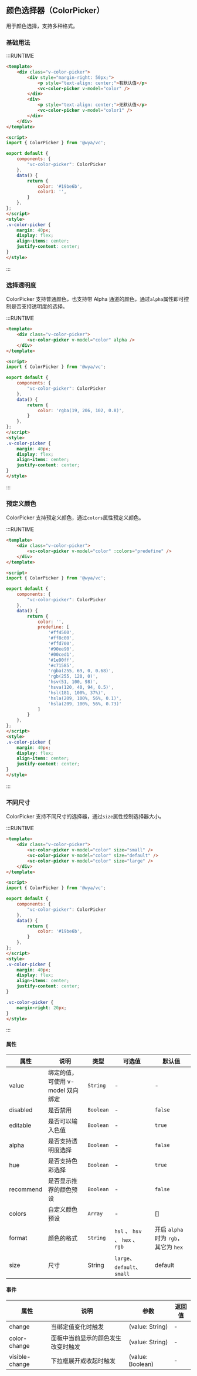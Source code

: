 ## 颜色选择器（ColorPicker）

用于颜色选择，支持多种格式。

### 基础用法

:::RUNTIME
```html
<template>
	<div class="v-color-picker">
		<div style="margin-right: 50px;">
			<p style="text-align: center;">有默认值</p>	
			<vc-color-picker v-model="color" />
		</div>
		<div>
			<p style="text-align: center;">无默认值</p>	
			<vc-color-picker v-model="color1" />
		</div>	
	</div>
</template>

<script>
import { ColorPicker } from '@wya/vc';

export default {
	components: {
		"vc-color-picker": ColorPicker
	},
	data() {
		return {
			color: '#19be6b',
            color1: '',
        }
    },
};
</script>
<style>
.v-color-picker {
	margin: 40px; 
	display: flex;
	align-items: center;
	justify-content: center;
}
</style>
```
:::

### 选择透明度
ColorPicker 支持普通颜色，也支持带 Alpha 通道的颜色，通过`alpha`属性即可控制是否支持透明度的选择。

:::RUNTIME
```html
<template>
	<div class="v-color-picker">
        <vc-color-picker v-model="color" alpha />
	</div>
</template>

<script>
import { ColorPicker } from '@wya/vc';

export default {
	components: {
		"vc-color-picker": ColorPicker
	},
	data() {
		return {
			color: 'rgba(19, 206, 102, 0.8)',
        }
    },
};
</script>
<style>
.v-color-picker {
	margin: 40px; 
	display: flex;
	align-items: center;
	justify-content: center;
}
</style>
```
:::

### 预定义颜色
ColorPicker 支持预定义颜色，通过`colors`属性预定义颜色。

:::RUNTIME
```html
<template>
	<div class="v-color-picker">
        <vc-color-picker v-model="color" :colors="predefine" />
	</div>
</template>

<script>
import { ColorPicker } from '@wya/vc';

export default {
	components: {
		"vc-color-picker": ColorPicker
	},
	data() {
		return {
            color: '',
            predefine: [
                '#ff4500',
				'#ff8c00',
				'#ffd700',
				'#90ee90',
				'#00ced1',
				'#1e90ff',
				'#c71585',
				'rgba(255, 69, 0, 0.68)',
				'rgb(255, 120, 0)',
				'hsv(51, 100, 98)',
				'hsva(120, 40, 94, 0.5)',
				'hsl(181, 100%, 37%)',
				'hsla(209, 100%, 56%, 0.1)',
				'hsla(209, 100%, 56%, 0.73)'
            ]
        }
    },
};
</script>
<style>
.v-color-picker {
	margin: 40px; 
	display: flex;
	align-items: center;
	justify-content: center;
}
</style>
```
:::


### 不同尺寸
ColorPicker 支持不同尺寸的选择器，通过`size`属性控制选择器大小。

:::RUNTIME
```html
<template>
	<div class="v-color-picker">
        <vc-color-picker v-model="color" size="small" />
        <vc-color-picker v-model="color" size="default" />
        <vc-color-picker v-model="color" size="large" />
	</div>
</template>

<script>
import { ColorPicker } from '@wya/vc';

export default {
	components: {
		"vc-color-picker": ColorPicker
	},
	data() {
		return {
            color: '#19be6b',
        }
    },
};
</script>
<style>
.v-color-picker {
	margin: 40px; 
	display: flex;
	align-items: center;
	justify-content: center;
}

.vc-color-picker {
    margin-right: 20px;    
}
</style>
```
:::

#### 属性

属性 | 说明 | 类型 | 可选值 | 默认值
---|---|---|---|---
value | 绑定的值，可使用 v-model 双向绑定 | `String` | - | -
disabled | 是否禁用 | `Boolean` | - | `false`
editable | 是否可以输入色值 | `Boolean` | - | `true`
alpha | 是否支持透明度选择 | `Boolean` | - | `false`
hue | 是否支持色彩选择 | `Boolean` | - | `true`
recommend | 是否显示推荐的颜色预设 | `Boolean` | - | `false`
colors | 自定义颜色预设 | `Array` | - | []
format | 颜色的格式 | `String` | `hsl` 、 `hsv` 、 `hex` 、 `rgb` | 开启 `alpha` 时为 `rgb`，其它为 `hex`
size | 尺寸 | String |  `large`、`default`、`small` | default


#### 事件

属性 | 说明 | 参数 | 返回值
---|---|---|---
change | 当绑定值变化时触发 | (value: String) | -
color-change | 面板中当前显示的颜色发生改变时触发 | (value: String) | -
visible-change | 下拉框展开或收起时触发 | (value: Boolean) | -